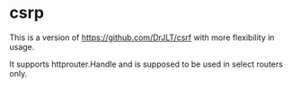 # csrp

This is a version of https://github.com/DrJLT/csrf with more flexibility in usage.

It supports httprouter.Handle and is supposed to be used in select routers only.
